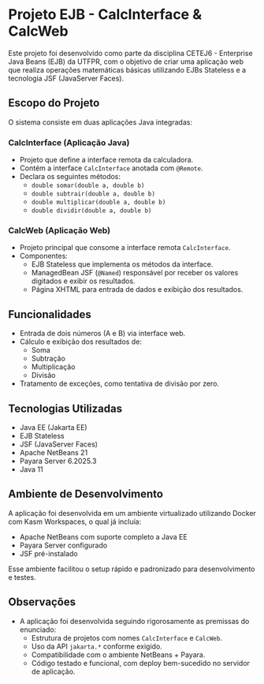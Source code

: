 # Projeto EJB - CalcInterface & CalcWeb

Este projeto foi desenvolvido como parte da disciplina CETEJ6 - Enterprise Java Beans (EJB) da UTFPR, com o objetivo de criar uma aplicação web que realiza operações matemáticas básicas utilizando EJBs Stateless e a tecnologia JSF (JavaServer Faces).

## Escopo do Projeto

O sistema consiste em duas aplicações Java integradas:

### CalcInterface (Aplicação Java)
- Projeto que define a interface remota da calculadora.
- Contém a interface `CalcInterface` anotada com `@Remote`.
- Declara os seguintes métodos:
  - `double somar(double a, double b)`
  - `double subtrair(double a, double b)`
  - `double multiplicar(double a, double b)`
  - `double dividir(double a, double b)`

### CalcWeb (Aplicação Web)
- Projeto principal que consome a interface remota `CalcInterface`.
- Componentes:
  - EJB Stateless que implementa os métodos da interface.
  - ManagedBean JSF (`@Named`) responsável por receber os valores digitados e exibir os resultados.
  - Página XHTML para entrada de dados e exibição dos resultados.

## Funcionalidades
- Entrada de dois números (A e B) via interface web.
- Cálculo e exibição dos resultados de:
  - Soma
  - Subtração
  - Multiplicação
  - Divisão
- Tratamento de exceções, como tentativa de divisão por zero.

## Tecnologias Utilizadas
- Java EE (Jakarta EE)
- EJB Stateless
- JSF (JavaServer Faces)
- Apache NetBeans 21
- Payara Server 6.2025.3
- Java 11

## Ambiente de Desenvolvimento

A aplicação foi desenvolvida em um ambiente virtualizado utilizando Docker com Kasm Workspaces, o qual já incluía:
- Apache NetBeans com suporte completo a Java EE
- Payara Server configurado
- JSF pré-instalado

Esse ambiente facilitou o setup rápido e padronizado para desenvolvimento e testes.

## Observações
- A aplicação foi desenvolvida seguindo rigorosamente as premissas do enunciado:
  - Estrutura de projetos com nomes `CalcInterface` e `CalcWeb`.
  - Uso da API `jakarta.*` conforme exigido.
  - Compatibilidade com o ambiente NetBeans + Payara.
  - Código testado e funcional, com deploy bem-sucedido no servidor de aplicação.
